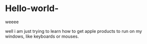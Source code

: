 # Hello-world-

weeee

well i am just trying to learn how to get apple products to run on my windows, like keyboards or mouses.
